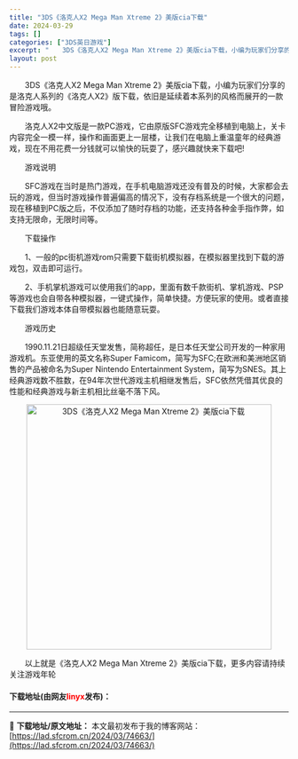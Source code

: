 ```yaml
---
title: "3DS《洛克人X2 Mega Man Xtreme 2》美版cia下载"
date: 2024-03-29
tags: []
categories: ["3DS英日游戏"]
excerpt: "　　3DS《洛克人X2 Mega Man Xtreme 2》美版cia下载，小编为玩家们分享的是洛克人系列的《洛克人X2》版下载，依旧是延续着本系列的风格而展开的一款冒险游戏哦。 　　洛克人X2中文版是一款PC游戏，它由原版SFC游戏完全移植到电脑上，关卡内容完全一模一样，操作和画面更上一层楼，让我&hellip;"
layout: post
---
```


 <p>　　3DS《洛克人X2 Mega Man Xtreme 2》美版cia下载，小编为玩家们分享的是洛克人系列的《洛克人X2》版下载，依旧是延续着本系列的风格而展开的一款冒险游戏哦。</p> <p>　　洛克人X2中文版是一款PC游戏，它由原版SFC游戏完全移植到电脑上，关卡内容完全一模一样，操作和画面更上一层楼，让我们在电脑上重温童年的经典游戏，现在不用花费一分钱就可以愉快的玩耍了，感兴趣就快来下载吧!</p> <p>　　游戏说明</p> <p>　　SFC游戏在当时是热门游戏，在手机电脑游戏还没有普及的时候，大家都会去玩的游戏，但当时游戏操作普遍偏高的情况下，没有存档系统是一个很大的问题，现在移植到PC版之后，不仅添加了随时存档的功能，还支持各种金手指作弊，如支持无限命，无限时间等。</p> <p>　　下载操作</p> <p>　　1、一般的pc街机游戏rom只需要下载街机模拟器，在模拟器里找到下载的游戏包，双击即可运行。</p> <p>　　2、手机掌机游戏可以使用我们的app，里面有数千款街机、掌机游戏、PSP等游戏也会自带各种模拟器，一键式操作，简单快捷。方便玩家的使用。或者直接下载我们游戏本体自带模拟器也能随意玩耍。</p> <p>　　游戏历史</p> <p>　　1990.11.21日超级任天堂发售，简称超任，是日本任天堂公司开发的一种家用游戏机。东亚使用的英文名称Super Famicom，简写为SFC;在欧洲和美洲地区销售的产品被命名为Super Nintendo Entertainment System，简写为SNES。其上经典游戏数不胜数，在94年次世代游戏主机相继发售后，SFC依然凭借其优良的性能和经典游戏与新主机相比丝毫不落下风。</p> <p align="center"><img align="" border="0" src="https://lad.sfcrom.cn/wp-content/uploads/2024/03/20240329_660633a5ccc31.jpg" width="442" alt="3DS《洛克人X2 Mega Man Xtreme 2》美版cia下载" /></p> <p>　　以上就是《洛克人X2 Mega Man Xtreme 2》美版cia下载，更多内容请持续关注游戏年轮</p> <p><h4>下载地址(由网友<font color="red">linyx</font>发布)：</h4></p> 

---
📖 **下载地址/原文地址：** 本文最初发布于我的博客网站：[https://lad.sfcrom.cn/2024/03/74663/](https://lad.sfcrom.cn/2024/03/74663/)
